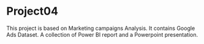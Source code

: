 # Project04
This project is based on Marketing campaigns Analysis. It contains Google Ads Dataset. A collection of Power BI report and a Powerpoint presentation.
